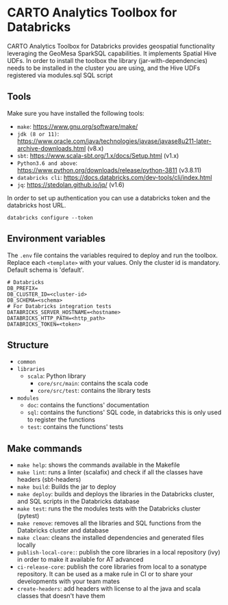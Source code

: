 # CARTO Analytics Toolbox for Databricks

CARTO Analytics Toolbox for Databricks provides geospatial functionality leveraging the GeoMesa SparkSQL capabilities. It implements Spatial Hive UDFs. In order to install the toolbox the library (jar-with-dependencies) needs to be installed in the cluster you are using, and the Hive UDFs registered via modules.sql SQL script

## Tools

Make sure you have installed the following tools:

- `make`: <https://www.gnu.org/software/make/>
- `jdk (8 or 11)`: <https://www.oracle.com/java/technologies/javase/javase8u211-later-archive-downloads.html> (v8.x)
- `sbt`: <https://www.scala-sbt.org/1.x/docs/Setup.html> (v1.x)
- `Python3.6 and above`: <https://www.python.org/downloads/release/python-3811> (v3.8.11)
- `databricks cli`: <https://docs.databricks.com/dev-tools/cli/index.html>
- `jq`: <https://stedolan.github.io/jq/> (v1.6)

In order to set up authentication you can use a databricks token and the databricks host URL.

```
databricks configure --token
```

## Environment variables

The `.env` file contains the variables required to deploy and run the toolbox. Replace each `<template>` with your values. Only the cluster id is mandatory. Default schema is 'default'.

```
# Databricks
DB_PREFIX=
DB_CLUSTER_ID=<cluster-id>
DB_SCHEMA=<schema>
# For Databricks integration tests
DATABRICKS_SERVER_HOSTNAME=<hostname>
DATABRICKS_HTTP_PATH=<http_path>
DATABRICKS_TOKEN=<token>
```

## Structure

- `common`
- `libraries`
  - `scala`: Python library
    - `core/src/main`: contains the scala code
    - `core/src/test`: contains the library tests
- `modules`
  - `doc`: contains the functions' documentation
  - `sql`: contains the functions' SQL code, in databricks this is only used to register the functions
  - `test`: contains the functions' tests

## Make commands

- `make help`: shows the commands available in the Makefile
- `make lint`: runs a linter (scalafix) and check if all the classes have headers (sbt-headers)
- `make build`: Builds the jar to deploy
- `make deploy`: builds and deploys the libraries in the Databricks cluster, and SQL scripts in the Databricks database
- `make test`: runs the the modules tests with the Databricks cluster (pytest)
- `make remove`: removes all the libraries and SQL functions from the Databricks cluster and database
- `make clean`: cleans the installed dependencies and generated files locally
- `publish-local-core:`: publish the core libraries in a local repository (ivy) in order to make it available for AT advanced
- `ci-release-core`: publish the core libraries from local to a sonatype repository. It can be used as a make rule in CI or to share your developments with your team mates
- `create-headers`: add headers with license to al the java and scala classes that doesn't have them
